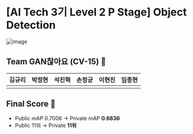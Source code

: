 # \[AI Tech 3기 Level 2 P Stage\] Object Detection
![image](https://user-images.githubusercontent.com/57162812/162612834-59a7c3ee-4e71-4929-881d-3dbc6bc2e1c0.png)

## Team GAN찮아요 (CV-15) 🎈

김규리|박정현|석진혁|손정균|이현진|임종현|
:-:|:-:|:-:|:-:|:-:|:-:|
|||||

## Final Score 🏅

- Public mAP 0.7006 → Private mAP **0.6836**
- Public 11위 → Private **11위**

